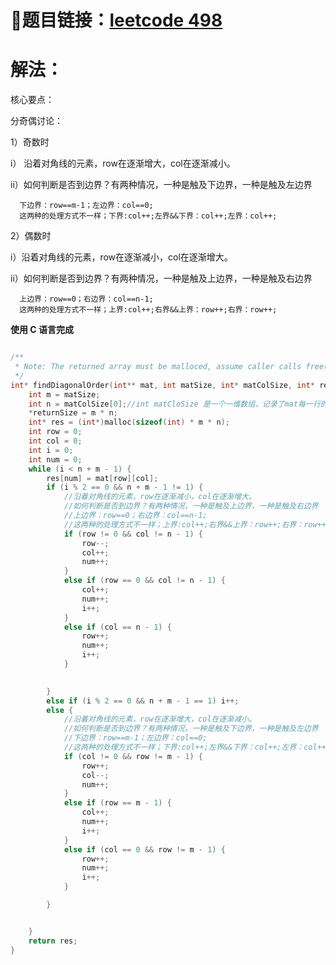 # 🔗题目链接：[leetcode 498](https://leetcode.cn/problems/diagonal-traverse/)

# 解法：

核心要点：

分奇偶讨论：

1）奇数时

  i） 沿着对角线的元素，row在逐渐增大，col在逐渐减小。
  
  ii）如何判断是否到边界？有两种情况，一种是触及下边界，一种是触及左边界
  
      下边界：row==m-1；左边界：col==0;
      这两种的处理方式不一样；下界:col++;左界&&下界：col++;左界：col++;
        
2）偶数时

  i）沿着对角线的元素，row在逐渐减小，col在逐渐增大。
  
  ii）如何判断是否到边界？有两种情况，一种是触及上边界，一种是触及右边界
  
      上边界：row==0；右边界：col==n-1;
      这两种的处理方式不一样；上界:col++;右界&&上界：row++;右界：row++;

**使用 C 语言完成**

```C

/**
 * Note: The returned array must be malloced, assume caller calls free().
 */
int* findDiagonalOrder(int** mat, int matSize, int* matColSize, int* returnSize) {
    int m = matSize;
    int n = matColSize[0];//int matCloSize 是一个一维数组，记录了mat每一行的列数
    *returnSize = m * n;
    int* res = (int*)malloc(sizeof(int) * m * n);
    int row = 0;
    int col = 0;
    int i = 0;
    int num = 0;
    while (i < n + m - 1) {
        res[num] = mat[row][col];
        if (i % 2 == 0 && n + m - 1 != 1) {
            //沿着对角线的元素，row在逐渐减小，col在逐渐增大。
            //如何判断是否到边界？有两种情况，一种是触及上边界，一种是触及右边界
            //上边界：row==0；右边界：col==n-1;
            //这两种的处理方式不一样；上界:col++;右界&&上界：row++;右界：row++;
            if (row != 0 && col != n - 1) {
                row--;
                col++;
                num++;
            }
            else if (row == 0 && col != n - 1) {
                col++;
                num++;
                i++;
            }
            else if (col == n - 1) {
                row++;
                num++;
                i++;
            }
            

        }
        else if (i % 2 == 0 && n + m - 1 == 1) i++;
        else {
            //沿着对角线的元素，row在逐渐增大，col在逐渐减小。
            //如何判断是否到边界？有两种情况，一种是触及下边界，一种是触及左边界
            //下边界：row==m-1；左边界：col==0;
            //这两种的处理方式不一样；下界:col++;左界&&下界：col++;左界：col++;
            if (col != 0 && row != m - 1) {
                row++;
                col--;
                num++;
            }
            else if (row == m - 1) {
                col++;
                num++;
                i++;
            }
            else if (col == 0 && row != m - 1) {
                row++;
                num++;
                i++;
            }

        }


    }
    return res;
}

```
